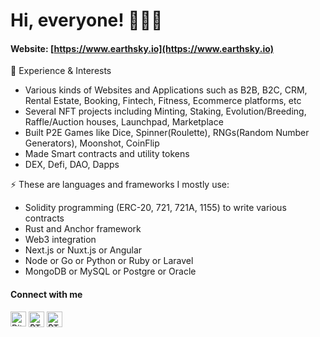 <h1 align="left"> Hi, everyone! 👋🙋‍♂️ </h1>

<!-- ![pump.fun fork, pump.fun bundling, meme coin launchpad, web3 game development, jackpot, crash, minesweeper, tower, dice, bot development, cli bot, telegram bot, solana token sniper, discord bot](./git/slider.gif) -->

#### Website: [https://www.earthsky.io](https://www.earthsky.io)

🌱 Experience & Interests

- Various kinds of Websites and Applications such as B2B, B2C, CRM, Rental Estate, Booking, Fintech, Fitness, Ecommerce platforms, etc
- Several NFT projects including Minting, Staking, Evolution/Breeding, Raffle/Auction houses, Launchpad, Marketplace
- Built P2E Games like Dice, Spinner(Roulette), RNGs(Random Number Generators), Moonshot, CoinFlip
- Made Smart contracts and utility tokens
- DEX, Defi, DAO, Dapps
    
⚡ These are languages and frameworks I mostly use:
  
- Solidity programming (ERC-20, 721, 721A, 1155) to write various contracts
- Rust and Anchor framework
- Web3 integration
- Next.js or Nuxt.js or Angular
- Node or Go or Python or Ruby or Laravel
- MongoDB or MySQL or Postgre or Oracle
  
#### Connect with me
<p align="left">
<a href="https://twitter.com/nkTech4Btc" target="blank"><img align="center" src="https://seeklogo.com/images/T/twitter-2012-positive-logo-916EDF1309-seeklogo.com.png" alt="Bitmain Twitter" height="24" width="25" /></a>
<a href="https://t.me/opensea712" target="blank"><img align="center" src="https://seeklogo.com/images/T/telegram-new-2019-logo-060F2D4B81-seeklogo.com.png" alt="₿TC-$OD telegram: opensea712" height="25" width="25" /></a>
<a href="https://discord.gg/989350497716695080" target="blank"><img align="center" src="https://seeklogo.com/images/D/discord-logo-7A1EC3216C-seeklogo.com.png" alt="₿TC-$OD: discord #989350497716695080" height="25" width="25" /></a>
</p>
  
